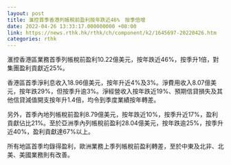 ```yaml
---
layout: post
title: 滙控首季香港列帳稅前盈利按年跌近46%　按季倍增
date: 2022-04-26 13:33:17.000000000 +08:00
link: https://news.rthk.hk/rthk/ch/component/k2/1645697-20220426.htm
categories: rthk
---
```


滙控香港區業務首季列帳稅前盈利10.22億美元，按年跌近46%，按季升1倍，對集團盈利貢獻近25%。

香港區首季淨利息收入18.96億美元，按年升近4%及3%。淨費用收入8.07億美元，按年跌29%，但按季升逾3%。淨經營收入按年跌近19%、預期信貸損失及其他信貸減值開支按年升1.4倍，均令到季度業績按年轉差。

另外，首季內地列帳稅前盈利8.79億美元，按年跌近10%，按季升近17%，盈利貢獻佔比21%。至於亞洲季內列帳稅前盈利28.04億美元，按年跌逾25%，按季升近40%，盈利貢獻達67%以上。

所有地區首季均錄得盈利，歐洲業務上季列帳稅前盈利轉差，至於中東及北非、北美、美國業務則有改善。

